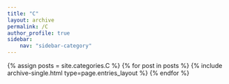 ```yaml
---
title: "C"
layout: archive
permalink: /C
author_profile: true
sidebar:
    nav: "sidebar-category"
---
```



{% assign posts = site.categories.C %}
{% for post in posts %} {% include archive-single.html type=page.entries_layout %} {% endfor %}
